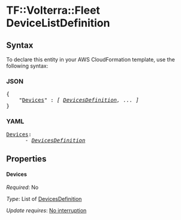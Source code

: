 # TF::Volterra::Fleet DeviceListDefinition

## Syntax

To declare this entity in your AWS CloudFormation template, use the following syntax:

### JSON

<pre>
{
    "<a href="#devices" title="Devices">Devices</a>" : <i>[ <a href="devicesdefinition.md">DevicesDefinition</a>, ... ]</i>
}
</pre>

### YAML

<pre>
<a href="#devices" title="Devices">Devices</a>: <i>
      - <a href="devicesdefinition.md">DevicesDefinition</a></i>
</pre>

## Properties

#### Devices

_Required_: No

_Type_: List of <a href="devicesdefinition.md">DevicesDefinition</a>

_Update requires_: [No interruption](https://docs.aws.amazon.com/AWSCloudFormation/latest/UserGuide/using-cfn-updating-stacks-update-behaviors.html#update-no-interrupt)

